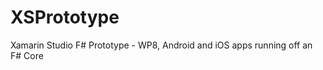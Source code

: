 XSPrototype
===========

Xamarin Studio F# Prototype - WP8, Android and iOS apps running off an F# Core
